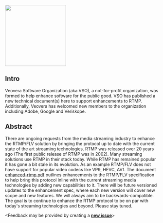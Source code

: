 <img src="https://github.com/veovera/enhanced-rtmp/blob/main/vso_logo.png" width="200">

## Intro

Veovera Software Organization (aka VSO), a not-for-profit organization, was formed to help enhance software for the public good. VSO has published a new technical document(s) here to support enhancements to RTMP. Additionally, Veovera has welcomed new members to the organization including Adobe, Google and Veriskope.


## Abstract

There are ongoing requests from the media streaming industry to enhance the RTMP/FLV solution by bringing the protocol up to date with the current state of the art streaming technologies. RTMP was released over 20 years ago (The first public release of RTMP was in 2002). Many streaming solutions use RTMP in their stack today. While RTMP has remained popular it has gone a bit stale in its evolution. As an example RTMP/FLV does not have support for popular video codecs like VP9, HEVC, AV1. The document [enhanced-rtmp.pdf](https://github.com/veovera/enhanced-rtmp/blob/main/enhaced-rtmp.pdf) outlines enhancements to the RTMP/FLV specification to help bring this protocol inline with the current streaming media technologies by adding new capabilities to it. There will be future versioned updates to the enhancement spec, where each new version will cover new scope and new features. We will always aim to be backwards-compatible. The goal is to continue to enhance the RTMP protocol to be on par with today's streaming technologies and beyond. Please stay tuned. 

&lt;Feedback may be provided by creating a **[new issue](https://github.com/veovera/enhanced-rtmp/issues)**>
